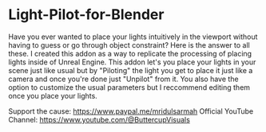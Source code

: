# Light-Pilot-for-Blender

Have you ever wanted to place your lights intuitively in the viewport without having to guess or go through object constraint? Here is the answer to all these. 
I created this addon as a way to replicate the processing of placing lights inside of Unreal Engine. This addon let's you place your lights in your scene just like usual but by "Piloting" the light you get to place it just like a camera and once you're done just "Unpilot" from it. You also have the option to customize the usual parameters but I reccommend editing them once you place your lights. 


Support the cause: https://www.paypal.me/mridulsarmah
Official YouTube Channel: https://www.youtube.com/@ButtercupVisuals
